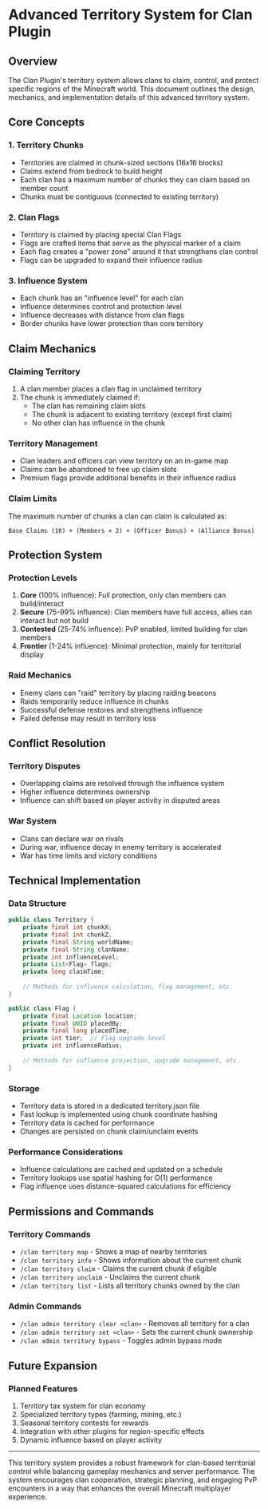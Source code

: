 # Advanced Territory System for Clan Plugin

## Overview

The Clan Plugin's territory system allows clans to claim, control, and protect specific regions of the Minecraft world. This document outlines the design, mechanics, and implementation details of this advanced territory system.

## Core Concepts

### 1. Territory Chunks

- Territories are claimed in chunk-sized sections (16x16 blocks)
- Claims extend from bedrock to build height
- Each clan has a maximum number of chunks they can claim based on member count
- Chunks must be contiguous (connected to existing territory)

### 2. Clan Flags

- Territory is claimed by placing special Clan Flags
- Flags are crafted items that serve as the physical marker of a claim
- Each flag creates a "power zone" around it that strengthens clan control
- Flags can be upgraded to expand their influence radius

### 3. Influence System

- Each chunk has an "influence level" for each clan
- Influence determines control and protection level
- Influence decreases with distance from clan flags
- Border chunks have lower protection than core territory

## Claim Mechanics

### Claiming Territory

1. A clan member places a clan flag in unclaimed territory
2. The chunk is immediately claimed if:
   - The clan has remaining claim slots
   - The chunk is adjacent to existing territory (except first claim)
   - No other clan has influence in the chunk

### Territory Management

- Clan leaders and officers can view territory on an in-game map
- Claims can be abandoned to free up claim slots
- Premium flags provide additional benefits in their influence radius

### Claim Limits

The maximum number of chunks a clan can claim is calculated as:
```
Base Claims (10) + (Members × 2) + (Officer Bonus) + (Alliance Bonus)
```

## Protection System

### Protection Levels

1. **Core** (100% influence): Full protection, only clan members can build/interact
2. **Secure** (75-99% influence): Clan members have full access, allies can interact but not build
3. **Contested** (25-74% influence): PvP enabled, limited building for clan members
4. **Frontier** (1-24% influence): Minimal protection, mainly for territorial display

### Raid Mechanics

- Enemy clans can "raid" territory by placing raiding beacons
- Raids temporarily reduce influence in chunks
- Successful defense restores and strengthens influence
- Failed defense may result in territory loss

## Conflict Resolution

### Territory Disputes

- Overlapping claims are resolved through the influence system
- Higher influence determines ownership
- Influence can shift based on player activity in disputed areas

### War System

- Clans can declare war on rivals
- During war, influence decay in enemy territory is accelerated
- War has time limits and victory conditions

## Technical Implementation

### Data Structure

```java
public class Territory {
    private final int chunkX;
    private final int chunkZ;
    private final String worldName;
    private final String clanName;
    private int influenceLevel;
    private List<Flag> flags;
    private long claimTime;
    
    // Methods for influence calculation, flag management, etc.
}

public class Flag {
    private final Location location;
    private final UUID placedBy;
    private final long placedTime;
    private int tier;  // Flag upgrade level
    private int influenceRadius;
    
    // Methods for influence projection, upgrade management, etc.
}
```

### Storage

- Territory data is stored in a dedicated territory.json file
- Fast lookup is implemented using chunk coordinate hashing
- Territory data is cached for performance
- Changes are persisted on chunk claim/unclaim events

### Performance Considerations

- Influence calculations are cached and updated on a schedule
- Territory lookups use spatial hashing for O(1) performance
- Flag influence uses distance-squared calculations for efficiency

## Permissions and Commands

### Territory Commands

- `/clan territory map` - Shows a map of nearby territories
- `/clan territory info` - Shows information about the current chunk
- `/clan territory claim` - Claims the current chunk if eligible
- `/clan territory unclaim` - Unclaims the current chunk
- `/clan territory list` - Lists all territory chunks owned by the clan

### Admin Commands

- `/clan admin territory clear <clan>` - Removes all territory for a clan
- `/clan admin territory set <clan>` - Sets the current chunk ownership
- `/clan admin territory bypass` - Toggles admin bypass mode

## Future Expansion

### Planned Features

1. Territory tax system for clan economy
2. Specialized territory types (farming, mining, etc.)
3. Seasonal territory contests for rewards
4. Integration with other plugins for region-specific effects
5. Dynamic influence based on player activity

---

This territory system provides a robust framework for clan-based territorial control while balancing gameplay mechanics and server performance. The system encourages clan cooperation, strategic planning, and engaging PvP encounters in a way that enhances the overall Minecraft multiplayer experience.